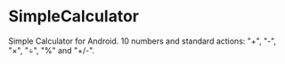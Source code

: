 # SimpleCalculator
Simple Calculator for Android. 10 numbers and standard actions: "+", "-", "×", "÷", "%" and "+/-".
